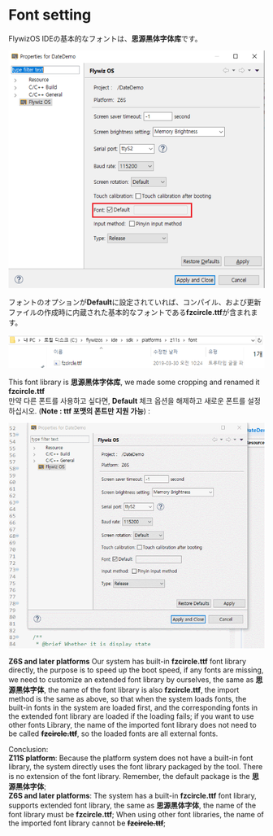 
# Font setting
 FlywizOS IDEの基本的なフォントは、**思源黑体字体库**です。

![](images/font_setting.png)

 フォントのオプションが**Default**に設定されていれば、コンパイル、および更新ファイルの作成時に内蔵された基本的なフォントである**fzcircle.ttf**が含まれます。

![](images/font_path.png)

This font library is **思源黑体字体库**, we made some cropping and renamed it **fzcircle.ttf**<br/>만약 다른 폰트를 사용하고 싶다면, **Default** 체크 옵션을 해제하고 새로운 폰트를 설정하십시오. (**Note : ttf 포맷의 폰트만 지원 가능**) :

![](images/load_ttf.gif)

 **Z6S and later platforms** Our system has built-in **fzcircle.ttf** font library directly, the purpose is to speed up the boot speed, if any fonts are missing, we need to customize an extended font library by ourselves, the same as **思源黑体字体**, the name of the font library is also **fzcircle.ttf**, the import method is the same as above, so that when the system loads fonts, the built-in fonts in the system are loaded first, and the corresponding fonts in the extended font library are loaded if the loading fails; if you want to use other fonts Library, the name of the imported font library does not need to be called **~~fzcircle.ttf~~**, so the loaded fonts are all external fonts.<br/>

Conclusion:<br/>
**Z11S platform**: Because the platform system does not have a built-in font library, the system directly uses the font library packaged by the tool. There is no extension of the font library. Remember, the default package is the **思源黑体字体**;<br/>
**Z6S and later platforms**: The system has a built-in **fzcircle.ttf** font library, supports extended font library, the same as **思源黑体字体**, the name of the font library must be **fzcircle.ttf**; When using other font libraries, the name of the imported font library cannot be **~~fzcircle.ttf~~**;

